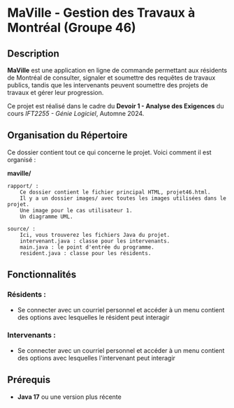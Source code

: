 # MaVille - Gestion des Travaux à Montréal (Groupe 46)

## Description
**MaVille** est une application en ligne de commande permettant aux résidents de Montréal de consulter, signaler et soumettre des requêtes de travaux publics, tandis que les intervenants peuvent soumettre des projets de travaux et gérer leur progression.

Ce projet est réalisé dans le cadre du **Devoir 1 - Analyse des Exigences** du cours *IFT2255 - Génie Logiciel*, Automne 2024.





## Organisation du Répertoire

Ce dossier contient tout ce qui concerne le projet. Voici comment il est organisé :

**maville/**

    rapport/ :
        Ce dossier contient le fichier principal HTML, projet46.html.
        Il y a un dossier images/ avec toutes les images utilisées dans le projet.
        Une image pour le cas utilisateur 1.
        Un diagramme UML.

    source/ :
        Ici, vous trouverez les fichiers Java du projet.
        intervenant.java : classe pour les intervenants.
        main.java : le point d'entrée du programme.
        resident.java : classe pour les résidents.





## Fonctionnalités
### Résidents :
- Se connecter avec un courriel personnel et accéder à un menu contient des options avec lesquelles le résident peut interagir
  
### Intervenants :
- Se connecter avec un courriel personnel et accéder à un menu contient des options avec lesquelles l'intervenant peut interagir

## Prérequis
- **Java 17** ou une version plus récente



